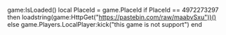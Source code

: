 game:IsLoaded()
local PlaceId = game.PlaceId
if PlaceId == 4972273297 then
loadstring(game:HttpGet("https://pastebin.com/raw/maabvSxu"))()
else
    game.Players.LocalPlayer:kick("this game is not support")
end
